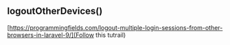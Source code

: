 ## logoutOtherDevices()
[https://programmingfields.com/logout-multiple-login-sessions-from-other-browsers-in-laravel-9/](Follow this tutrail)
